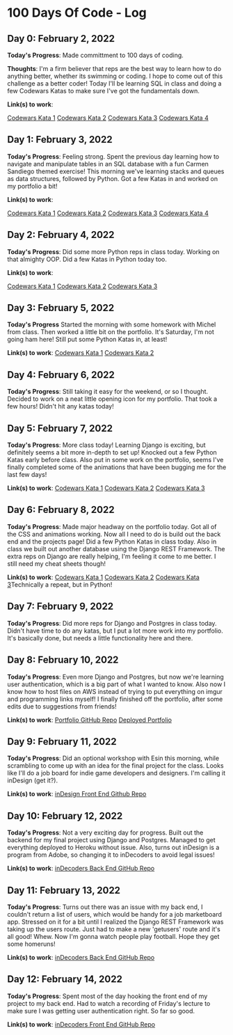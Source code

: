 # 100 Days Of Code - Log

## Day 0: February 2, 2022

**Today's Progress**: Made committment to 100 days of coding.

**Thoughts**: I'm a firm believer that reps are the best way to learn how to do anything better, whether its swimming or coding. I hope to come out of this challenge as a better coder! Today I'll be learning SQL in class and doing a few Codewars Katas to make sure I've got the fundamentals down.

**Link(s) to work**: 

[Codewars Kata 1](https://www.codewars.com/kata/55a70521798b14d4750000a4)
[Codewars Kata 2](https://www.codewars.com/kata/56676e8fabd2d1ff3000000c)
[Codewars Kata 3](https://www.codewars.com/kata/56747fd5cb988479af000028)
[Codewars Kata 4](https://www.codewars.com/kata/56bc28ad5bdaeb48760009b0)

## Day 1: February 3, 2022

**Today's Progress**: Feeling strong. Spent the previous day learning how to navigate and manipulate tables in an SQL database with a fun Carmen Sandiego themed exercise! This morning we've learning stacks and queues as data structures, followed by Python. Got a few Katas in and worked on my portfolio a bit! 

**Link(s) to work**:

[Codewars Kata 1](https://www.codewars.com/kata/54edbc7200b811e956000556)
[Codewars Kata 2](https://www.codewars.com/kata/55f9bca8ecaa9eac7100004a)
[Codewars Kata 3](https://www.codewars.com/kata/57356c55867b9b7a60000bd7)
[Codewars Kata 4](https://www.codewars.com/kata/57eadb7ecd143f4c9c0000a3)

## Day 2: February 4, 2022

**Today's Progress**: Did some more Python reps in class today. Working on that almighty OOP. Did a few Katas in Python today too.

**Link(s) to work**:

[Codewars Kata 1](https://www.codewars.com/kata/523b4ff7adca849afe000035)
[Codewars Kata 2](https://www.codewars.com/kata/5390bac347d09b7da40006f6)
[Codewars Kata 3](https://www.codewars.com/kata/554e4a2f232cdd87d9000038)

## Day 3: February 5, 2022

**Today's Progress** Started the morning with some homework with Michel from class. Then worked a little bit on the portfolio. It's Saturday, I'm not going ham here! Still put some Python Katas in, at least!

**Link(s) to work**:
[Codewars Kata 1](https://www.codewars.com/kata/5168bb5dfe9a00b126000018)
[Codewars Kata 2](https://www.codewars.com/kata/55f8a9c06c018a0d6e000132)

## Day 4: February 6, 2022

**Today's Progress**: Still taking it easy for the weekend, or so I thought. Decided to work on a neat little opening icon for my portfolio. That took a few hours! Didn't hit any katas today!

## Day 5: February 7, 2022

**Today's Progress**: More class today! Learning Django is exciting, but definitely seems a bit more in-depth to set up! Knocked out a few Python Katas early before class. Also put in some work on the portfolio, seems I've finally completed some of the animations that have been bugging me for the last few days!

**Link(s) to work**:
[Codewars Kata 1](https://www.codewars.com/kata/57cebe1dc6fdc20c57000ac9)
[Codewars Kata 2](https://www.codewars.com/kata/5d5ee4c35162d9001af7d699)
[Codewars Kata 3](https://www.codewars.com/kata/515de9ae9dcfc28eb6000001)

## Day 6: February 8, 2022

**Today's Progress**: Made major headway on the portfolio today. Got all of the CSS and animations working. Now all I need to do is build out the back end and the projects page! Did a few Python Katas in class today. Also in class we built out another database using the Django REST Framework. The extra reps on Django are really helping, I'm feeling it come to me better. I still need my cheat sheets though!

**Link(s) to work**:
[Codewars Kata 1](https://www.codewars.com/kata/5500d54c2ebe0a8e8a0003fd)
[Codewars Kata 2](https://www.codewars.com/kata/57eb8fcdf670e99d9b000272)
[Codewars Kata 3](https://www.codewars.com/kata/56bc28ad5bdaeb48760009b0)Technically a repeat, but in Python!

## Day 7: February 9, 2022

**Today's Progress**: Did more reps for Django and Postgres in class today. Didn't have time to do any katas, but I put a lot more work into my portfolio. It's basically done, but needs a little functionality here and there.

## Day 8: February 10, 2022

**Today's Progress**: Even more Django and Postgres, but now we're learning user authentication, which is a big part of what I wanted to know. Also now I know how to host files on AWS instead of trying to put everything on imgur and programming links myself! I finally finished off the portfolio, after some edits due to suggestions from friends!

**Link(s) to work**:
[Portfolio GitHub Repo](https://github.com/kshieldsDTS/portfolio-front-end)
[Deployed Portfolio](https://kshields.netlify.app/)

## Day 9: February 11, 2022

**Today's Progress**: Did an optional workshop with Esin this morning, while scrambling to come up with an idea for the final project for the class. Looks like I'll do a job board for indie game developers and designers. I'm calling it inDesign (get it?).

**Link(s) to work**:
[inDesign Front End Github Repo](https://github.com/kshieldsDTS/inDesign)

## Day 10: February 12, 2022

**Today's Progress**: Not a very exciting day for progress. Built out the backend for my final project using Django and Postgres. Managed to get everything deployed to Heroku without issue. Also, turns out inDesign is a program from Adobe, so changing it to inDecoders to avoid legal issues!

**Link(s) to work**:
[inDecoders Back End GitHub Repo](https://github.com/kshieldsDTS/inDecoders-back)

## Day 11: February 13, 2022

**Today's Progress**: Turns out there was an issue with my back end, I couldn't return a list of users, which would be handy for a job marketboard app. Stressed on it for a bit until I realized the Django REST Framework was taking up the users route. Just had to make a new 'getusers' route and it's all good! Whew. Now I'm gonna watch people play football. Hope they get some homeruns!

**Link(s) to work**:
[inDecoders Back End GitHub Repo](https://github.com/kshieldsDTS/inDecoders-back)

## Day 12: February 14, 2022

**Today's Progress**: Spent most of the day hooking the front end of my project to my back end. Had to watch a recording of Friday's lecture to make sure I was getting user authentication right. So far so good.

**Link(s) to work**:
[inDecoders Front End GitHub Repo](https://github.com/kshieldsDTS/inDecoders-front)
<!-- ### Day X: <Date>

**Today's Progress**: 

**Thoughts**:

**Link(s) to work**: -->